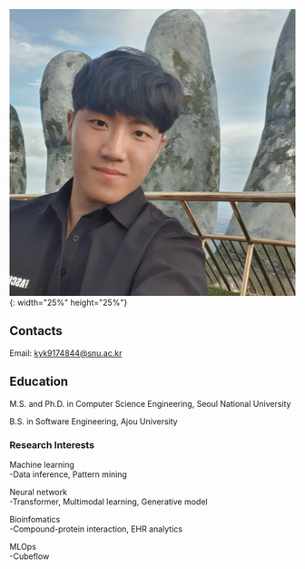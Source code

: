 

![photo](https://github.com/youngkukkim/youngkukkim.github.io/blob/main/images/photo.jpg){: width="25%" height="25%"}


## Contacts

Email: kyk9174844@snu.ac.kr

## Education

M.S. and Ph.D. in Computer Science Engineering, Seoul National University

B.S. in Software Engineering, Ajou University

### Research Interests

Machine learning<br/>
-Data inference, Pattern mining

Neural network<br/>
-Transformer, Multimodal learning, Generative model

Bioinfomatics<br/>
-Compound-protein interaction, EHR analytics

MLOps<br/>
-Cubeflow

